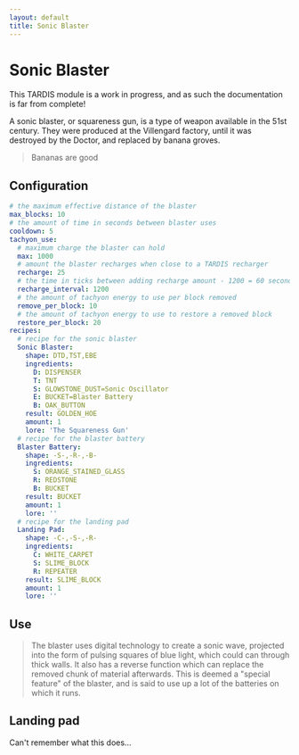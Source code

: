 ```yaml
---
layout: default
title: Sonic Blaster
---
```


# Sonic Blaster

This TARDIS module is a work in progress, and as such the documentation is far from complete!

A sonic blaster, or squareness gun, is a type of weapon available in the 51st century. They were produced at the
Villengard factory, until it was destroyed by the Doctor, and replaced by banana groves.

> Bananas are good

## Configuration

```yaml
# the maximum effective distance of the blaster
max_blocks: 10
# the amount of time in seconds between blaster uses
cooldown: 5
tachyon_use:
  # maximum charge the blaster can hold
  max: 1000
  # amount the blaster recharges when close to a TARDIS recharger
  recharge: 25
  # the time in ticks between adding recharge amount - 1200 = 60 seconds
  recharge_interval: 1200
  # the amount of tachyon energy to use per block removed
  remove_per_block: 10
  # the amount of tachyon energy to use to restore a removed block
  restore_per_block: 20
recipes:
  # recipe for the sonic blaster
  Sonic Blaster:
    shape: DTD,TST,EBE
    ingredients:
      D: DISPENSER
      T: TNT
      S: GLOWSTONE_DUST=Sonic Oscillator
      E: BUCKET=Blaster Battery
      B: OAK_BUTTON
    result: GOLDEN_HOE
    amount: 1
    lore: 'The Squareness Gun'
  # recipe for the blaster battery
  Blaster Battery:
    shape: -S-,-R-,-B-
    ingredients:
      S: ORANGE_STAINED_GLASS
      R: REDSTONE
      B: BUCKET
    result: BUCKET
    amount: 1
    lore: ''
  # recipe for the landing pad
  Landing Pad:
    shape: -C-,-S-,-R-
    ingredients:
      C: WHITE_CARPET
      S: SLIME_BLOCK
      R: REPEATER
    result: SLIME_BLOCK
    amount: 1
    lore: ''
```

## Use

> The blaster uses digital technology to create a sonic wave, projected into the form of pulsing squares of blue light,
> which could can through thick walls. It also has a reverse function which can replace the removed chunk of material
> afterwards. This is deemed a "special feature" of the blaster, and is said to use up a lot of the batteries on which
> it runs.

## Landing pad

Can't remember what this does...
